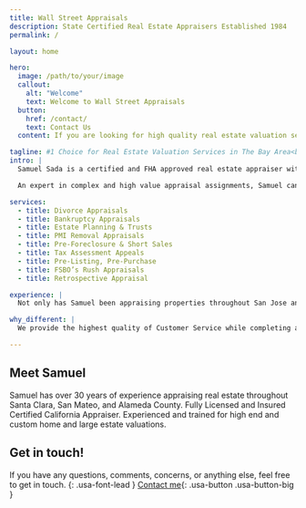 ```yaml
---
title: Wall Street Appraisals
description: State Certified Real Estate Appraisers Established 1984
permalink: /

layout: home

hero:
  image: /path/to/your/image
  callout:
    alt: "Welcome"
    text: Welcome to Wall Street Appraisals
  button:
    href: /contact/
    text: Contact Us
  content: If you are looking for high quality real estate valuation services by an appraiser with over 30 years’ experience throughout greater San Jose, Santa Clara, Alameda, and San Mateo county, look no further!

tagline: #1 Choice for Real Estate Valuation Services in The Bay Area<br><button onclick="location.href='tel:408-921-0779'" class="">Call S. Samuel 408-921-0779</button>
intro: |
  Samuel Sada is a certified and FHA approved real estate appraiser with thousands of appraisals completed throughout San Jose - San Francisco area. He is also a quality control appraiser for major banks and lenders. Rest assured that any appraisal completed by S. Samuel will be complete and thorough so no questions arise during your bankruptcy, divorce, or estate proceedings.

  An expert in complex and high value appraisal assignments, Samuel can provide his expert opinion of value on your San Jose Home. He also has years of experience with commercial buildings, apartments, and other income properties. Call 408-921-0779 or contact us today!

services:
  - title: Divorce Appraisals
  - title: Bankruptcy Appraisals
  - title: Estate Planning & Trusts
  - title: PMI Removal Appraisals
  - title: Pre-Foreclosure & Short Sales
  - title: Tax Assessment Appeals
  - title: Pre-Listing, Pre-Purchase
  - title: FSBO’s Rush Appraisals
  - title: Retrospective Appraisal

experience: |
  Not only has Samuel been appraising properties throughout San Jose and Santa Clara, San Mateo County, he is also a certified review appraiser, with extensive experience in appraisal Quality Control for major banks, lenders, and credit unions.

why_different: |
  We provide the highest quality of Customer Service while completing a 100% honest and ethical appraisal of your property. Data backed and extra research provided at no additional charge.

---
```

## Meet Samuel

Samuel has over 30 years of experience appraising real estate throughout Santa Clara, San Mateo, and Alameda County. Fully Licensed and Insured Certified California Appraiser. Experienced and trained for high end and custom home and large estate valuations.


## Get in touch!

If you have any questions, comments, concerns, or anything else, feel free to get in touch.
{: .usa-font-lead }
[Contact me](/contact/){: .usa-button .usa-button-big }
